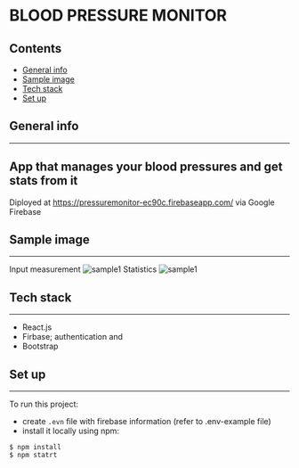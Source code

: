 # BLOOD PRESSURE MONITOR

## Contents

- [General info](#general-info)
- [Sample image](#sample-image)
- [Tech stack](#tech-stack)
- [Set up](#set-up)

## General info

---

## App that manages your blood pressures and get stats from it

Diployed at https://pressuremonitor-ec90c.firebaseapp.com/ via Google Firebase

## Sample image

---

Input measurement
![sample1](https://github.com/jeffk713/pressureMonitor/blob/master/sample-image/image1.png?raw=true)
Statistics
![sample1](https://github.com/jeffk713/pressureMonitor/blob/master/sample-image/image2.png?raw=true)

## Tech stack

---

- React.js
- Firbase; authentication and
- Bootstrap

## Set up

---

To run this project:

- create `.evn` file with firebase information (refer to .env-example file)
- install it locally using npm:

```
$ npm install
$ npm statrt
```
